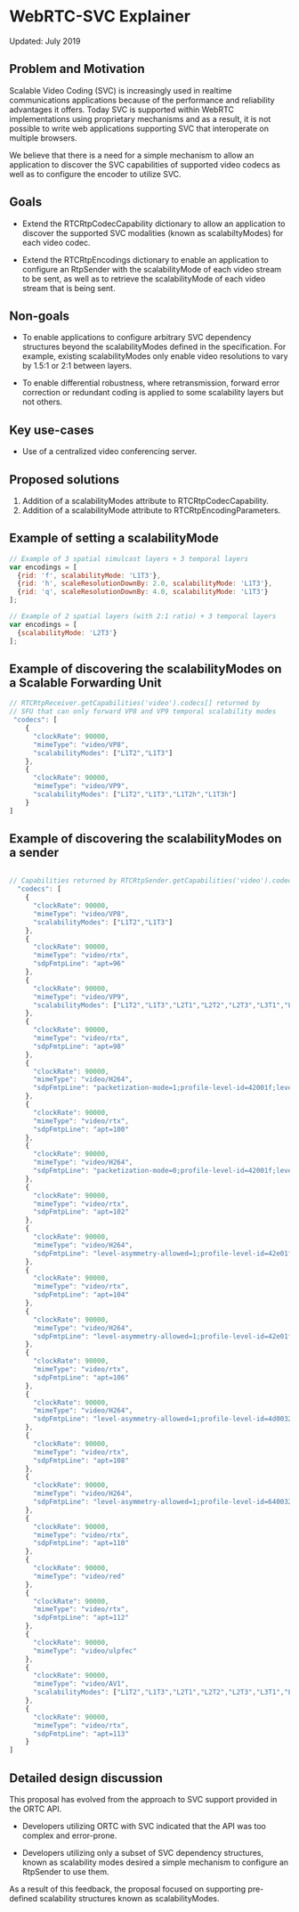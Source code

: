 # WebRTC-SVC Explainer

Updated: July 2019

## Problem and Motivation

Scalable Video Coding (SVC) is increasingly used in realtime communications
applications because of the performance and reliability advantages it offers. 
Today SVC is supported within WebRTC implementations using proprietary
mechanisms and as a result, it is not possible to write web applications
supporting SVC that interoperate on multiple browsers.

We believe that there is a need for a simple mechanism to allow an application
to discover the SVC capabilities of supported video codecs as well as to configure
the encoder to utilize SVC. 

## Goals

- Extend the RTCRtpCodecCapability dictionary to allow an application to discover
the supported SVC modalities (known as scalabiltyModes) for each video codec.

- Extend the RTCRtpEncodings dictionary to enable an application to configure an
RtpSender with the scalabilityMode of each video stream to be sent, as well 
as to retrieve the scalabilityMode of each video stream that is being sent.

## Non-goals

- To enable applications to configure arbitrary SVC dependency structures
beyond the scalabilityModes defined in the specification.  For example,
existing scalabilityModes only enable video resolutions to vary by 1.5:1
or 2:1 between layers.

- To enable differential robustness, where retransmission, forward error
correction or redundant coding is applied to some scalability layers
but not others.

## Key use-cases

- Use of a centralized video conferencing server.

## Proposed solutions

1. Addition of a scalabilityModes attribute to RTCRtpCodecCapability.
2. Addition of a scalabilityMode attribute to RTCRtpEncodingParameters.

## Example of setting a scalabilityMode

```javascript
// Example of 3 spatial simulcast layers + 3 temporal layers
var encodings = [
  {rid: 'f', scalabilityMode: 'L1T3'},
  {rid: 'h', scaleResolutionDownBy: 2.0, scalabilityMode: 'L1T3'},
  {rid: 'q', scaleResolutionDownBy: 4.0, scalabilityMode: 'L1T3'}
];

// Example of 2 spatial layers (with 2:1 ratio) + 3 temporal layers
var encodings = [
  {scalabilityMode: 'L2T3'}
];

```

## Example of discovering the scalabilityModes on a Scalable Forwarding Unit

```javascript
// RTCRtpReceiver.getCapabilities('video').codecs[] returned by 
// SFU that can only forward VP8 and VP9 temporal scalability modes
 "codecs": [
    {
      "clockRate": 90000,
      "mimeType": "video/VP8",
      "scalabilityModes": ["L1T2","L1T3"]
    },
    {
      "clockRate": 90000,
      "mimeType": "video/VP9",
      "scalabilityModes": ["L1T2","L1T3","L1T2h","L1T3h"]
    }
]
```

## Example of discovering the scalabilityModes on a sender
```javascript

// Capabilities returned by RTCRtpSender.getCapabilities('video').codecs[]
  "codecs": [
    {
      "clockRate": 90000,
      "mimeType": "video/VP8",
      "scalabilityModes": ["L1T2","L1T3"]
    },
    {
      "clockRate": 90000,
      "mimeType": "video/rtx",
      "sdpFmtpLine": "apt=96"
    },
    {
      "clockRate": 90000,
      "mimeType": "video/VP9",
      "scalabilityModes": ["L1T2","L1T3","L2T1","L2T2","L2T3","L3T1","L3T2","L3T3","L1T2h","L1T3h","L2T1h","L2T2h","L2T3h"]
    },
    {
      "clockRate": 90000,
      "mimeType": "video/rtx",
      "sdpFmtpLine": "apt=98"
    },
    {
      "clockRate": 90000,
      "mimeType": "video/H264",
      "sdpFmtpLine": "packetization-mode=1;profile-level-id=42001f;level-asymmetry-allowed=1"
    },
    {
      "clockRate": 90000,
      "mimeType": "video/rtx",
      "sdpFmtpLine": "apt=100"
    },
    {
      "clockRate": 90000,
      "mimeType": "video/H264",
      "sdpFmtpLine": "packetization-mode=0;profile-level-id=42001f;level-asymmetry-allowed=1"
    },
    {
      "clockRate": 90000,
      "mimeType": "video/rtx",
      "sdpFmtpLine": "apt=102"
    },
    {
      "clockRate": 90000,
      "mimeType": "video/H264",
      "sdpFmtpLine": "level-asymmetry-allowed=1;profile-level-id=42e01f;packetization-mode=1"
    },
    {
      "clockRate": 90000,
      "mimeType": "video/rtx",
      "sdpFmtpLine": "apt=104"
    },
    {
      "clockRate": 90000,
      "mimeType": "video/H264",
      "sdpFmtpLine": "level-asymmetry-allowed=1;profile-level-id=42e01f;packetization-mode=0"
    },
    {
      "clockRate": 90000,
      "mimeType": "video/rtx",
      "sdpFmtpLine": "apt=106"
    },
    {
      "clockRate": 90000,
      "mimeType": "video/H264",
      "sdpFmtpLine": "level-asymmetry-allowed=1;profile-level-id=4d0032;packetization-mode=1"
    },
    {
      "clockRate": 90000,
      "mimeType": "video/rtx",
      "sdpFmtpLine": "apt=108"
    },
    {
      "clockRate": 90000,
      "mimeType": "video/H264",
      "sdpFmtpLine": "level-asymmetry-allowed=1;profile-level-id=640032;packetization-mode=1"
    },
    {
      "clockRate": 90000,
      "mimeType": "video/rtx",
      "sdpFmtpLine": "apt=110"
    },
    {
      "clockRate": 90000,
      "mimeType": "video/red"
    },
    {
      "clockRate": 90000,
      "mimeType": "video/rtx",
      "sdpFmtpLine": "apt=112"
    },
    {
      "clockRate": 90000,
      "mimeType": "video/ulpfec"
    },
    {
      "clockRate": 90000,
      "mimeType": "video/AV1",
      "scalabilityModes": ["L1T2","L1T3","L2T1","L2T2","L2T3","L3T1","L3T2","L3T3","L1T2h","L1T3h","L2T1h","L2T2h","L2T3h","S2T1","S2T2","S2T3","S3T1","S3T2","S3T3","S2T1h","S2T2h","S2T3h","S3T1h","S3T2h","S3T3h"]
    },
    {
      "clockRate": 90000,
      "mimeType": "video/rtx",
      "sdpFmtpLine": "apt=113"
    }
]
```

## Detailed design discussion

This proposal has evolved from the approach to SVC support provided in the ORTC API. 

- Developers utilizing ORTC with SVC indicated that the API was too complex and error-prone.

- Developers utilizing only a subset of SVC dependency structures, known as scalability
modes desired a simple mechanism to configure an RtpSender to use them.

As a result of this feedback, the proposal focused on supporting pre-defined
scalability structures known as scalabilityModes.

